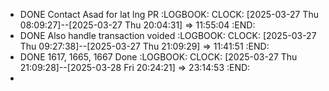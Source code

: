 - DONE Contact Asad for lat lng PR
  :LOGBOOK:
  CLOCK: [2025-03-27 Thu 08:09:27]--[2025-03-27 Thu 20:04:31] =>  11:55:04
  :END:
- DONE Also handle transaction voided
  :LOGBOOK:
  CLOCK: [2025-03-27 Thu 09:27:38]--[2025-03-27 Thu 21:09:29] =>  11:41:51
  :END:
- DONE 1617, 1665, 1667 Done
  :LOGBOOK:
  CLOCK: [2025-03-27 Thu 21:09:28]--[2025-03-28 Fri 20:24:21] =>  23:14:53
  :END:
-